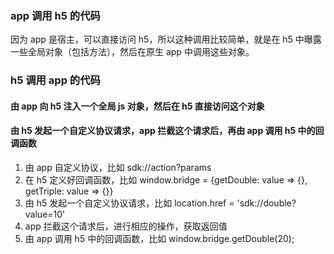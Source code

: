### app 调用 h5 的代码
因为 app 是宿主，可以直接访问 h5，所以这种调用比较简单，就是在 h5 中曝露一些全局对象（包括方法），然后在原生 app 中调用这些对象。

### h5 调用 app 的代码
#### 由 app 向 h5 注入一个全局 js 对象，然后在 h5 直接访问这个对象
#### 由 h5 发起一个自定义协议请求，app 拦截这个请求后，再由 app 调用 h5 中的回调函数
1. 由 app 自定义协议，比如 sdk://action?params
2. 在 h5 定义好回调函数，比如 window.bridge = {getDouble: value => {}, getTriple: value => {}}
3. 由 h5 发起一个自定义协议请求，比如 location.href = 'sdk://double?value=10'
4. app 拦截这个请求后，进行相应的操作，获取返回值
5. 由 app 调用 h5 中的回调函数，比如 window.bridge.getDouble(20);
